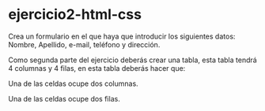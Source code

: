 # ejercicio2-html-css

Crea un formulario en el que haya que introducir los siguientes datos: Nombre, Apellido, e-mail, teléfono y dirección.


Como segunda parte del ejercicio deberás crear una tabla, esta tabla tendrá 4 columnas y 4 filas, en esta tabla deberás hacer que:



Una de las celdas ocupe dos columnas.

Una de las celdas ocupe dos filas.

